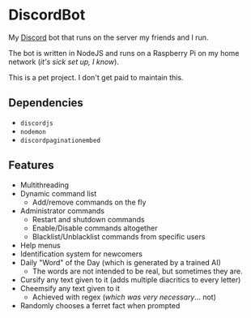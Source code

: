# DiscordBot
My [Discord](https://discord.com/) bot that runs on the server my friends and I run.

The bot is written in NodeJS and runs on a Raspberry Pi on my home network (*it's sick set up, I know*).

This is a pet project. I don't get paid to maintain this.

## Dependencies
- `discordjs`
- `nodemon`
- `discordpaginationembed`

## Features
- Multithreading
- Dynamic command list
  - Add/remove commands on the fly
- Administrator commands
  - Restart and shutdown commands
  - Enable/Disable commands altogether
  - Blacklist/Unblacklist commands from specific users
- Help menus
- Identification system for newcomers
- Daily "Word" of the Day (which is generated by a trained AI)
  - The words are not intended to be real, but sometimes they are.
- Cursify any text given to it (adds multiple diacritics to every letter)
- Cheemsify any text given to it
  - Achieved with regex (*which was very necessary*... not)
- Randomly chooses a ferret fact when prompted
